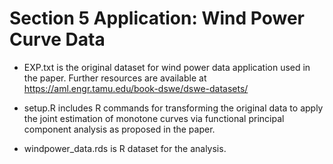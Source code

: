# Section 5 Application: Wind Power Curve Data

* EXP.txt is the original dataset for wind power data application used in the paper. Further resources are available at https://aml.engr.tamu.edu/book-dswe/dswe-datasets/

* setup.R includes R commands for transforming the original data to apply the joint estimation of monotone curves via functional principal component analysis as proposed in the paper. 

* windpower_data.rds is R dataset for the analysis.
